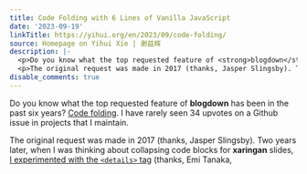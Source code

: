 ```yaml
---
title: Code Folding with 6 Lines of Vanilla JavaScript
date: '2023-09-19'
linkTitle: https://yihui.org/en/2023/09/code-folding/
source: Homepage on Yihui Xie | 谢益辉
description: |-
  <p>Do you know what the top requested feature of <strong>blogdown</strong> has been in the past six years? <a href="https://github.com/rstudio/blogdown/issues/214">Code folding</a>. I have rarely seen 34 upvotes on a Github issue in projects that I maintain.</p>
  <p>The original request was made in 2017 (thanks, Jasper Slingsby). Two years later, when I was thinking about collapsing code blocks for <strong>xaringan</strong> slides, <a href="https://github.com/yihui/xaringan/issues/219">I experimented with the <code>&lt;details&gt;</code> tag</a> (thanks, Emi Tanaka, <a href="/en/2018/07/emi-tan ...
disable_comments: true
---
```

<p>Do you know what the top requested feature of <strong>blogdown</strong> has been in the past six years? <a href="https://github.com/rstudio/blogdown/issues/214">Code folding</a>. I have rarely seen 34 upvotes on a Github issue in projects that I maintain.</p>
<p>The original request was made in 2017 (thanks, Jasper Slingsby). Two years later, when I was thinking about collapsing code blocks for <strong>xaringan</strong> slides, <a href="https://github.com/yihui/xaringan/issues/219">I experimented with the <code>&lt;details&gt;</code> tag</a> (thanks, Emi Tanaka, <a href="/en/2018/07/emi-tan ...